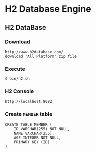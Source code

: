 H2 Database Engine
==================

H2 DataBase
-----------

### Download
```
http://www.h2database.com/ 
download 'All Platform' zip file
```

### Execute
```
$ bin/h2.sh
```

### H2 Console

```
http://localhost:8082
```

### Create `MEMBER` table
```
CREATE TABLE MEMBER (
    ID VARCHAR(255) NOT NULL,
    NAME VARCHAR(255),
    AGE INTEGER NOT NULL,
    PRIMARY KEY (ID) 
)
```
